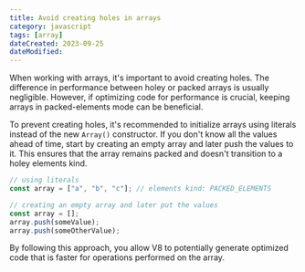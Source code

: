 ```yaml
---
title: Avoid creating holes in arrays
category: javascript
tags: [array]
dateCreated: 2023-09-25
dateModified:
---
```


When working with arrays, it's important to avoid creating holes. The difference in performance between holey or
packed arrays is usually negligible. However, if optimizing code for performance is crucial, keeping arrays in
packed-elements mode can be beneficial.

To prevent creating holes, it's recommended to initialize arrays using literals instead of the new `Array()`
constructor. If you don't know all the values ahead of time, start by creating an empty array and later push the values
to it. This ensures that the array remains packed and doesn't transition to a holey elements kind.

```javascript
// using literals
const array = ["a", "b", "c"]; // elements kind: PACKED_ELEMENTS

// creating an empty array and later put the values
const array = [];
array.push(someValue);
array.push(someOtherValue);
```

By following this approach, you allow V8 to potentially generate optimized code that is faster for operations performed
on the array.
